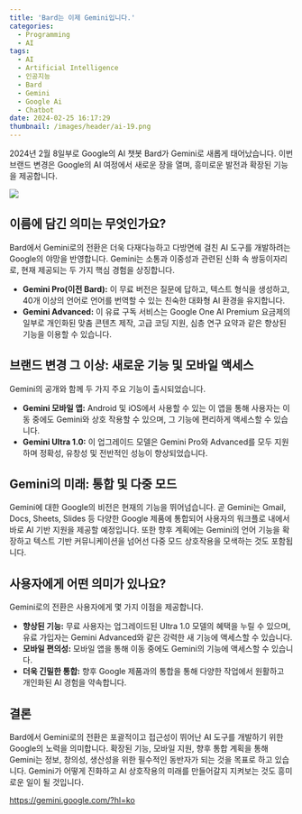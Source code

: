 ```yaml
---
title: 'Bard는 이제 Gemini입니다.'
categories:
  - Programming
  - AI
tags:
  - AI
  - Artificial Intelligence
  - 인공지능
  - Bard
  - Gemini
  - Google Ai
  - Chatbot
date: 2024-02-25 16:17:29
thumbnail: /images/header/ai-19.png
---
```


2024년 2월 8일부로 Google의 AI 챗봇 Bard가 Gemini로 새롭게 태어났습니다. 이번 브랜드 변경은 Google의 AI 여정에서 새로운 장을 열며, 흥미로운 발전과 확장된 기능을 제공합니다.

![](/images/header/ai-19.png)

## 이름에 담긴 의미는 무엇인가요?

Bard에서 Gemini로의 전환은 더욱 다재다능하고 다방면에 걸친 AI 도구를 개발하려는 Google의 야망을 반영합니다. Gemini는 소통과 이중성과 관련된 신화 속 쌍둥이자리로, 현재 제공되는 두 가지 핵심 경험을 상징합니다.

- **Gemini Pro(이전 Bard):** 이 무료 버전은 질문에 답하고, 텍스트 형식을 생성하고, 40개 이상의 언어로 언어를 번역할 수 있는 친숙한 대화형 AI 환경을 유지합니다.
- **Gemini Advanced:** 이 유료 구독 서비스는 Google One AI Premium 요금제의 일부로 개인화된 맞춤 콘텐츠 제작, 고급 코딩 지원, 심층 연구 요약과 같은 향상된 기능을 이용할 수 있습니다.

## 브랜드 변경 그 이상: 새로운 기능 및 모바일 액세스

Gemini의 공개와 함께 두 가지 주요 기능이 출시되었습니다.

- **Gemini 모바일 앱:** Android 및 iOS에서 사용할 수 있는 이 앱을 통해 사용자는 이동 중에도 Gemini와 상호 작용할 수 있으며, 그 기능에 편리하게 액세스할 수 있습니다.
- **Gemini Ultra 1.0:** 이 업그레이드 모델은 Gemini Pro와 Advanced를 모두 지원하며 정확성, 유창성 및 전반적인 성능이 향상되었습니다.

## Gemini의 미래: 통합 및 다중 모드

Gemini에 대한 Google의 비전은 현재의 기능을 뛰어넘습니다. 곧 Gemini는 Gmail, Docs, Sheets, Slides 등 다양한 Google 제품에 통합되어 사용자의 워크플로 내에서 바로 AI 기반 지원을 제공할 예정입니다. 또한 향후 계획에는 Gemini의 언어 기능을 확장하고 텍스트 기반 커뮤니케이션을 넘어선 다중 모드 상호작용을 모색하는 것도 포함됩니다.

## 사용자에게 어떤 의미가 있나요?

Gemini로의 전환은 사용자에게 몇 가지 이점을 제공합니다.

- **향상된 기능:** 무료 사용자는 업그레이드된 Ultra 1.0 모델의 혜택을 누릴 수 있으며, 유료 가입자는 Gemini Advanced와 같은 강력한 새 기능에 액세스할 수 있습니다.
- **모바일 편의성:** 모바일 앱을 통해 이동 중에도 Gemini의 기능에 액세스할 수 있습니다.
- **더욱 긴밀한 통합:** 향후 Google 제품과의 통합을 통해 다양한 작업에서 원활하고 개인화된 AI 경험을 약속합니다.

## 결론

Bard에서 Gemini로의 전환은 포괄적이고 접근성이 뛰어난 AI 도구를 개발하기 위한 Google의 노력을 의미합니다. 확장된 기능, 모바일 지원, 향후 통합 계획을 통해 Gemini는 정보, 창의성, 생산성을 위한 필수적인 동반자가 되는 것을 목표로 하고 있습니다. Gemini가 어떻게 진화하고 AI 상호작용의 미래를 만들어갈지 지켜보는 것도 흥미로운 일이 될 것입니다.

https://gemini.google.com/?hl=ko
